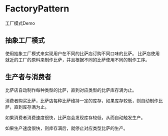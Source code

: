 # FactoryPattern
工厂模式Demo

## 抽象工厂模式
使用抽象工厂模式来实现用户在不同的比萨店订购不同口味的比萨。
比萨店使用就近的工厂的原料来制作比萨，并且根据不同的比萨使用不同的制作工序。


## 生产者与消费者

比萨店自动制作每种类型的比萨，直到对应类型的比萨库存满为止。

消费者购买比萨，比萨店每种比萨维持一定的库存，如果库存较低，则自动制作比萨，直到库存满为止。

如果消费者消费速度很快，比萨店会发现库存较低，从而自动触发生产。

如果生产速度很快，则库存满后，就停止对应类型比萨的生产。
